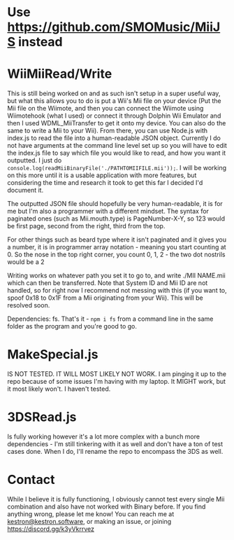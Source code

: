 # Use https://github.com/SMOMusic/MiiJS instead

# WiiMiiRead/Write
This is still being worked on and as such isn't setup in a super useful way, but what this allows you to do is put a Wii's Mii file on your device (Put the Mii file on the Wiimote, and then you can connect the Wiimote using Wiimotehook (what I used) or connect it through Dolphin Wii Emulator and then I used WDML_MiiTransfer to get it onto my device. You can also do the same to write a Mii to your Wii). From there, you can use Node.js with index.js to read the file into a human-readable JSON object. Currently I do not have arguments at the command line level set up so you will have to edit the index.js file to say which file you would like to read, and how you want it outputted. I just do `console.log(readMiiBinaryFile('./PATHTOMIIFILE.mii'));`. I will be working on this more until it is a usable application with more features, but considering the time and research it took to get this far I decided I'd document it.

The outputted JSON file should hopefully be very human-readable, it is for me but I'm also a programmer with a different mindset. The syntax for paginated ones (such as Mii.mouth.type) is PageNumber-X-Y, so 123 would be first page, second from the right, third from the top.

For other things such as beard type where it isn't paginated and it gives you a number, it is in programmer array notation - meaning you start counting at 0. So the nose in the top right corner, you count 0, 1, 2 - the two dot nostrils would be a 2

Writing works on whatever path you set it to go to, and write ./MII NAME.mii which can then be transferred. Note that System ID and Mii ID are not handled, so for right now I recommend not messing with this (if you want to, spoof 0x18 to 0x1F from a Mii originating from your Wii). This will be resolved soon.


Dependencies: fs. That's it - `npm i fs` from a command line in the same folder as the program and you're good to go.

# MakeSpecial.js
IS NOT TESTED. IT WILL MOST LIKELY NOT WORK.
I am pinging it up to the repo because of some issues I'm having with my laptop. It MIGHT work, but it most likely won't. I haven't tested.

# 3DSRead.js
Is fully working however it's a lot more complex with a bunch more dependencies - I'm still tinkering with it as well and don't have a ton of test cases done. When I do, I'll rename the repo to encompass the 3DS as well.

# Contact
While I believe it is fully functioning, I obviously cannot test every single Mii combination and also have not worked with Binary before. If you find anything wrong, please let me know! You can reach me at kestron@kestron.software, or making an issue, or joining https://discord.gg/k3yVkrrvez
